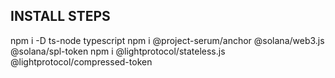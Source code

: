 
## INSTALL STEPS
npm i -D ts-node typescript
npm i @project-serum/anchor @solana/web3.js @solana/spl-token
npm i @lightprotocol/stateless.js @lightprotocol/compressed-token
